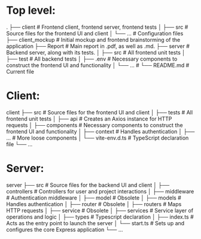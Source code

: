
# Top level:
.
├── client                   # Frontend client, frontend server, frontend tests
│   ├── src                  # Source files for the frontend UI and client
│   └── ...                  # Configuration files
├── client_mockup            # Initial mockup and frontend brainstorming of the application 
├── Report                   # Main report in .pdf, as well as .md. 
├── server                   # Backend server, along with its tests.
│   ├── src                  # All frontend unit tests
│   ├── test                 # All backend tests
│   ├── .env                 # Necessary components to construct the frontend UI and functionality 
│   └── ...                  #
└── README.md                # Current file

# Client:
client
├── src                      # Source files for the frontend UI and client
│   ├── tests                # All frontend unit tests
│   ├── api                  # Creates an Axios instance for HTTP requests
│   ├── components           # Necessary components to construct the frontend UI and functionality
│   ├── context              # Handles authentication 
│   ├── ...                  # More loose components
│   └── vite-env.d.ts        # TypeScript declaration file
└── ...

# Server:
server
├── src                      # Source files for the backend UI and client
│   ├── controllers          # Controllers for user and project interactions
│   ├── middleware           # Authentication middleware
│   ├── model                # Obsolete 
│   ├── models               # Handles authentication 
│   ├── router               # Obsolete
│   ├── routers              # Maps HTTP requests
│   ├── service              # Obsolete 
│   ├── services             # Service layer of operations and logic
│   ├── types                # Typescript declaration
│   ├── index.ts             # Acts as the entry point to launch the server
│   └── start.ts             # Sets up and configures the core Express application
└── ...

